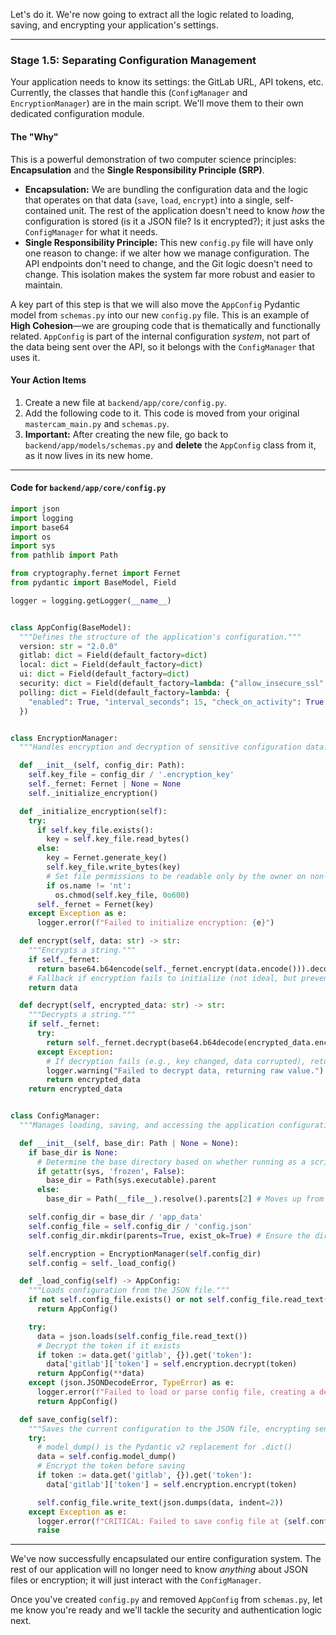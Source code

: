 Let's do it. We're now going to extract all the logic related to loading, saving, and encrypting your application's settings.

---

### Stage 1.5: Separating Configuration Management

Your application needs to know its settings: the GitLab URL, API tokens, etc. Currently, the classes that handle this (`ConfigManager` and `EncryptionManager`) are in the main script. We'll move them to their own dedicated configuration module.

#### The "Why"

This is a powerful demonstration of two computer science principles: **Encapsulation** and the **Single Responsibility Principle (SRP)**.

- **Encapsulation:** We are bundling the configuration data and the logic that operates on that data (`save`, `load`, `encrypt`) into a single, self-contained unit. The rest of the application doesn't need to know _how_ the configuration is stored (is it a JSON file? Is it encrypted?); it just asks the `ConfigManager` for what it needs.
- **Single Responsibility Principle:** This new `config.py` file will have only one reason to change: if we alter how we manage configuration. The API endpoints don't need to change, and the Git logic doesn't need to change. This isolation makes the system far more robust and easier to maintain.

A key part of this step is that we will also move the `AppConfig` Pydantic model from `schemas.py` into our new `config.py` file. This is an example of **High Cohesion**—we are grouping code that is thematically and functionally related. `AppConfig` is part of the internal configuration _system_, not part of the data being sent over the API, so it belongs with the `ConfigManager` that uses it.

#### Your Action Items

1. Create a new file at `backend/app/core/config.py`.
2. Add the following code to it. This code is moved from your original `mastercam_main.py` and `schemas.py`.
3. **Important:** After creating the new file, go back to `backend/app/models/schemas.py` and **delete** the `AppConfig` class from it, as it now lives in its new home.

---

#### Code for `backend/app/core/config.py`

```python
import json
import logging
import base64
import os
import sys
from pathlib import Path

from cryptography.fernet import Fernet
from pydantic import BaseModel, Field

logger = logging.getLogger(__name__)


class AppConfig(BaseModel):
  """Defines the structure of the application's configuration."""
  version: str = "2.0.0"
  gitlab: dict = Field(default_factory=dict)
  local: dict = Field(default_factory=dict)
  ui: dict = Field(default_factory=dict)
  security: dict = Field(default_factory=lambda: {"allow_insecure_ssl": False})
  polling: dict = Field(default_factory=lambda: {
    "enabled": True, "interval_seconds": 15, "check_on_activity": True
  })


class EncryptionManager:
  """Handles encryption and decryption of sensitive configuration data."""

  def __init__(self, config_dir: Path):
    self.key_file = config_dir / '.encryption_key'
    self._fernet: Fernet | None = None
    self._initialize_encryption()

  def _initialize_encryption(self):
    try:
      if self.key_file.exists():
        key = self.key_file.read_bytes()
      else:
        key = Fernet.generate_key()
        self.key_file.write_bytes(key)
        # Set file permissions to be readable only by the owner on non-Windows systems
        if os.name != 'nt':
          os.chmod(self.key_file, 0o600)
      self._fernet = Fernet(key)
    except Exception as e:
      logger.error(f"Failed to initialize encryption: {e}")

  def encrypt(self, data: str) -> str:
    """Encrypts a string."""
    if self._fernet:
      return base64.b64encode(self._fernet.encrypt(data.encode())).decode()
    # Fallback if encryption fails to initialize (not ideal, but prevents crash)
    return data

  def decrypt(self, encrypted_data: str) -> str:
    """Decrypts a string."""
    if self._fernet:
      try:
        return self._fernet.decrypt(base64.b64decode(encrypted_data.encode())).decode()
      except Exception:
        # If decryption fails (e.g., key changed, data corrupted), return the raw data
        logger.warning("Failed to decrypt data, returning raw value.")
        return encrypted_data
    return encrypted_data


class ConfigManager:
  """Manages loading, saving, and accessing the application configuration."""

  def __init__(self, base_dir: Path | None = None):
    if base_dir is None:
      # Determine the base directory based on whether running as a script or bundled executable
      if getattr(sys, 'frozen', False):
        base_dir = Path(sys.executable).parent
      else:
        base_dir = Path(__file__).resolve().parents[2] # Moves up from /app/core to /backend

    self.config_dir = base_dir / 'app_data'
    self.config_file = self.config_dir / 'config.json'
    self.config_dir.mkdir(parents=True, exist_ok=True) # Ensure the directory exists

    self.encryption = EncryptionManager(self.config_dir)
    self.config = self._load_config()

  def _load_config(self) -> AppConfig:
    """Loads configuration from the JSON file."""
    if not self.config_file.exists() or not self.config_file.read_text():
      return AppConfig()

    try:
      data = json.loads(self.config_file.read_text())
      # Decrypt the token if it exists
      if token := data.get('gitlab', {}).get('token'):
        data['gitlab']['token'] = self.encryption.decrypt(token)
      return AppConfig(**data)
    except (json.JSONDecodeError, TypeError) as e:
      logger.error(f"Failed to load or parse config file, creating a default config: {e}")
      return AppConfig()

  def save_config(self):
    """Saves the current configuration to the JSON file, encrypting sensitive data."""
    try:
      # model_dump() is the Pydantic v2 replacement for .dict()
      data = self.config.model_dump()
      # Encrypt the token before saving
      if token := data.get('gitlab', {}).get('token'):
        data['gitlab']['token'] = self.encryption.encrypt(token)

      self.config_file.write_text(json.dumps(data, indent=2))
    except Exception as e:
      logger.error(f"CRITICAL: Failed to save config file at {self.config_file}: {e}")
      raise

```

---

We've now successfully encapsulated our entire configuration system. The rest of our application will no longer need to know _anything_ about JSON files or encryption; it will just interact with the `ConfigManager`.

Once you've created `config.py` and removed `AppConfig` from `schemas.py`, let me know you're ready and we'll tackle the security and authentication logic next.

